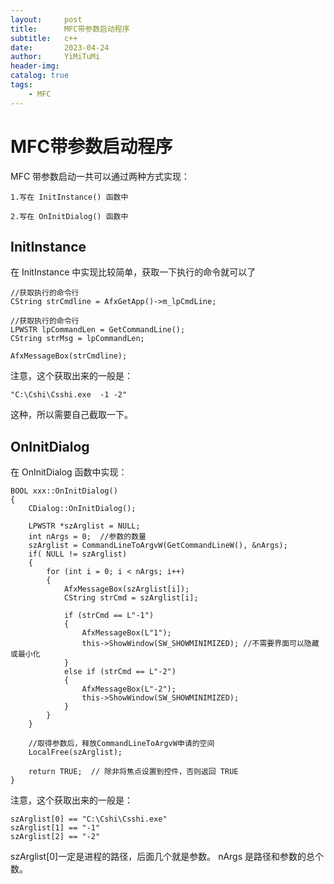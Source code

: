 ```yaml
---
layout:     post
title:      MFC带参数启动程序
subtitle:   c++
date:       2023-04-24
author:     YiMiTuMi
header-img: 
catalog: true
tags:
    - MFC
---
```


# MFC带参数启动程序

MFC 带参数启动一共可以通过两种方式实现：

	1.写在 InitInstance() 函数中
	
	2.写在 OnInitDialog() 函数中

## InitInstance

在 InitInstance 中实现比较简单，获取一下执行的命令就可以了

	//获取执行的命令行
	CString strCmdline = AfxGetApp()->m_lpCmdLine;

	//获取执行的命令行
	LPWSTR lpCommandLen = GetCommandLine();
	CString strMsg = lpCommandLen;

	AfxMessageBox(strCmdline);

注意，这个获取出来的一般是：

	"C:\Cshi\Csshi.exe  -1 -2"

这种，所以需要自己截取一下。

## OnInitDialog

在 OnInitDialog 函数中实现：

	BOOL xxx::OnInitDialog()
	{
		CDialog::OnInitDialog();
	
		LPWSTR *szArglist = NULL;   
		int nArgs = 0;  //参数的数量
		szArglist = CommandLineToArgvW(GetCommandLineW(), &nArgs);   
		if( NULL != szArglist)   
		{   
			for (int i = 0; i < nArgs; i++) 
			{  
				AfxMessageBox(szArglist[i]);
				CString strCmd = szArglist[i];
	
				if (strCmd == L"-1")
				{
					AfxMessageBox(L"1");
					this->ShowWindow(SW_SHOWMINIMIZED); //不需要界面可以隐藏或最小化
				}
				else if (strCmd == L"-2")
				{
					AfxMessageBox(L"-2");
					this->ShowWindow(SW_SHOWMINIMIZED);
				}
			} 
		} 
		
		//取得参数后，释放CommandLineToArgvW申请的空间   
		LocalFree(szArglist); 
	
		return TRUE;  // 除非将焦点设置到控件，否则返回 TRUE
	}

注意，这个获取出来的一般是：

	szArglist[0] == "C:\Cshi\Csshi.exe"
	szArglist[1] == "-1"
	szArglist[2] == "-2"

szArglist[0]一定是进程的路径，后面几个就是参数。 nArgs 是路径和参数的总个数。


